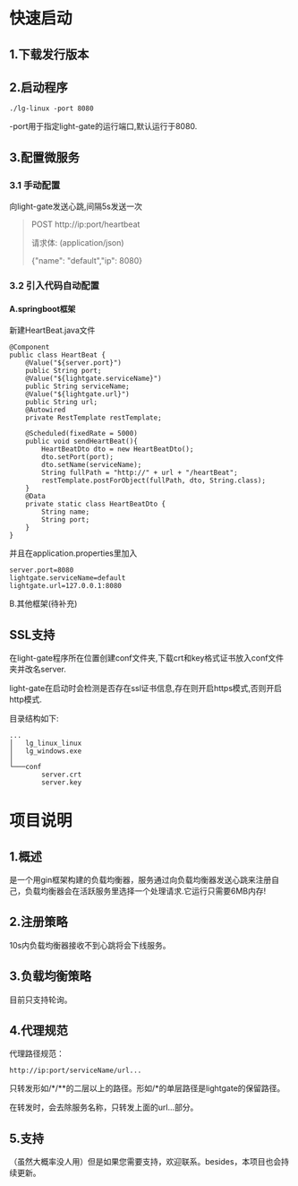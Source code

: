 # 快速启动
## 1.下载发行版本

## 2.启动程序
```
./lg-linux -port 8080
```
-port用于指定light-gate的运行端口,默认运行于8080.

## 3.配置微服务
### 3.1 手动配置
向light-gate发送心跳,间隔5s发送一次
>POST  http://ip:port/heartbeat
> 
>请求体: (application/json)
> 
>{"name": "default","ip": 8080}
### 3.2 引入代码自动配置
#### A.springboot框架
新建HeartBeat.java文件
```
@Component
public class HeartBeat {
    @Value("${server.port}")
    public String port;
    @Value("${lightgate.serviceName}")
    public String serviceName;
    @Value("${lightgate.url}")
    public String url;
    @Autowired
    private RestTemplate restTemplate;

    @Scheduled(fixedRate = 5000)
    public void sendHeartBeat(){
        HeartBeatDto dto = new HeartBeatDto();
        dto.setPort(port);
        dto.setName(serviceName);
        String fullPath = "http://" + url + "/heartBeat";
        restTemplate.postForObject(fullPath, dto, String.class);
    }
    @Data
    private static class HeartBeatDto {
        String name;
        String port;
    }
}
```
并且在application.properties里加入
```
server.port=8080
lightgate.serviceName=default
lightgate.url=127.0.0.1:8080
```
B.其他框架(待补充)
## SSL支持
在light-gate程序所在位置创建conf文件夹,下载crt和key格式证书放入conf文件夹并改名server.

light-gate在启动时会检测是否存在ssl证书信息,存在则开启https模式,否则开启http模式.

目录结构如下:
```
...
│   lg_linux_linux
│   lg_windows.exe
│
└───conf
        server.crt
        server.key
```
# 项目说明
## 1.概述
是一个用gin框架构建的负载均衡器，服务通过向负载均衡器发送心跳来注册自己，负载均衡器会在活跃服务里选择一个处理请求.它运行只需要6MB内存!
## 2.注册策略
10s内负载均衡器接收不到心跳将会下线服务。
## 3.负载均衡策略
目前只支持轮询。
## 4.代理规范
代理路径规范：
```
http://ip:port/serviceName/url...
```

只转发形如/*/**的二层以上的路径。形如/*的单层路径是lightgate的保留路径。

在转发时，会去除服务名称，只转发上面的url...部分。
## 5.支持
（虽然大概率没人用）但是如果您需要支持，欢迎联系。besides，本项目也会持续更新。